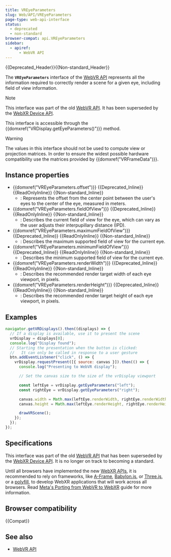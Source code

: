 ```yaml
---
title: VREyeParameters
slug: Web/API/VREyeParameters
page-type: web-api-interface
status:
  - deprecated
  - non-standard
browser-compat: api.VREyeParameters
sidebar:
  - apiref:
      - WebVR API
---
```


{{Deprecated_Header}}{{Non-standard_Header}}

The **`VREyeParameters`** interface of the [WebVR API](/en-US/docs/Web/API/WebVR_API) represents all the information required to correctly render a scene for a given eye, including field of view information.

> [!NOTE]
> This interface was part of the old [WebVR API](https://immersive-web.github.io/webvr/spec/1.1/). It has been superseded by the [WebXR Device API](https://immersive-web.github.io/webxr/).

This interface is accessible through the {{domxref("VRDisplay.getEyeParameters()")}} method.

> [!WARNING]
> The values in this interface should not be used to compute view or projection matrices. In order to ensure the widest possible hardware compatibility use the matrices provided by {{domxref("VRFrameData")}}.

## Instance properties

- {{domxref("VREyeParameters.offset")}} {{Deprecated_Inline}} {{ReadOnlyInline}} {{Non-standard_Inline}}
  - : Represents the offset from the center point between the user's eyes to the center of the eye, measured in meters.
- {{domxref("VREyeParameters.fieldOfView")}} {{Deprecated_Inline}} {{ReadOnlyInline}} {{Non-standard_Inline}}
  - : Describes the current field of view for the eye, which can vary as the user adjusts their interpupillary distance (IPD).
- {{domxref("VREyeParameters.maximumFieldOfView")}} {{Deprecated_Inline}} {{ReadOnlyInline}} {{Non-standard_Inline}}
  - : Describes the maximum supported field of view for the current eye.
- {{domxref("VREyeParameters.minimumFieldOfView")}} {{Deprecated_Inline}} {{ReadOnlyInline}} {{Non-standard_Inline}}
  - : Describes the minimum supported field of view for the current eye.
- {{domxref("VREyeParameters.renderWidth")}} {{Deprecated_Inline}} {{ReadOnlyInline}} {{Non-standard_Inline}}
  - : Describes the recommended render target width of each eye viewport, in pixels.
- {{domxref("VREyeParameters.renderHeight")}} {{Deprecated_Inline}} {{ReadOnlyInline}} {{Non-standard_Inline}}
  - : Describes the recommended render target height of each eye viewport, in pixels.

## Examples

```js
navigator.getVRDisplays().then((displays) => {
  // If a display is available, use it to present the scene
  vrDisplay = displays[0];
  console.log("Display found");
  // Starting the presentation when the button is clicked:
  //   It can only be called in response to a user gesture
  btn.addEventListener("click", () => {
    vrDisplay.requestPresent([{ source: canvas }]).then(() => {
      console.log("Presenting to WebVR display");

      // Set the canvas size to the size of the vrDisplay viewport

      const leftEye = vrDisplay.getEyeParameters("left");
      const rightEye = vrDisplay.getEyeParameters("right");

      canvas.width = Math.max(leftEye.renderWidth, rightEye.renderWidth) * 2;
      canvas.height = Math.max(leftEye.renderHeight, rightEye.renderHeight);

      drawVRScene();
    });
  });
});
```

## Specifications

This interface was part of the old [WebVR API](https://immersive-web.github.io/webvr/spec/1.1/) that has been superseded by the [WebXR Device API](https://immersive-web.github.io/webxr/). It is no longer on track to becoming a standard.

Until all browsers have implemented the new [WebXR APIs](/en-US/docs/Web/API/WebXR_Device_API/Fundamentals), it is recommended to rely on frameworks, like [A-Frame](https://aframe.io/), [Babylon.js](https://www.babylonjs.com/), or [Three.js](https://threejs.org/), or a [polyfill](https://github.com/immersive-web/webxr-polyfill), to develop WebXR applications that will work across all browsers. Read [Meta's Porting from WebVR to WebXR](https://developers.meta.com/horizon/documentation/web/port-vr-xr/) guide for more information.

## Browser compatibility

{{Compat}}

## See also

- [WebVR API](/en-US/docs/Web/API/WebVR_API)
